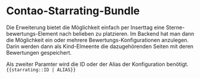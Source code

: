 Contao-Starrating-Bundle
=================

Die Erweiterung bietet die Möglichkeit einfach per Inserttag eine Sterne-bewertungs-Element nach belieben zu platzieren. Im Backend hat man dann die Möglichkeit ein oder mehrere Bewertungs-Konfigurationen anzulegen. Darin werden dann als Kind-Elmeente die dazugehörenden Seiten mit deren Bewertungen gespeichert.

Als zweiter Paramter wird die ID oder der Alias der Konfiguration benötigt.
`{{starrating::ID | ALIAS}}`
